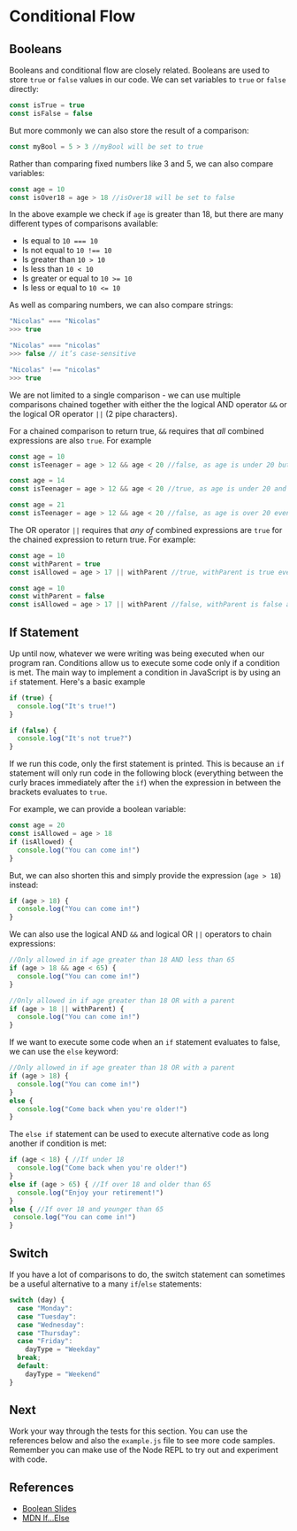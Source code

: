 # Conditional Flow

## Booleans 
Booleans and conditional flow are closely related. Booleans are used to store `true` or `false` values in our code. We can set variables to `true` or `false` directly:

```javascript
const isTrue = true
const isFalse = false
```

But more commonly we can also store the result of a comparison:

```javascript
const myBool = 5 > 3 //myBool will be set to true
```

Rather than comparing fixed numbers like 3 and 5, we can also compare variables:

```javascript
const age = 10
const isOver18 = age > 18 //isOver18 will be set to false
```

In the above example we check if `age` is greater than 18, but there are many different types of comparisons available:

* Is equal to `10 === 10`
* Is not equal to `10 !== 10`
* Is greater than `10 > 10`
* Is less than `10 < 10`
* Is greater or equal to `10 >= 10` 
* Is less or equal to `10 <= 10`

As well as comparing numbers, we can also compare strings:

```javascript
"Nicolas" === "Nicolas"
>>> true
```

```javascript
"Nicolas" === "nicolas"
>>> false // it’s case-sensitive
```

```javascript
"Nicolas" !== "nicolas"
>>> true 
```

We are not limited to a single comparison - we can use multiple comparisons chained together with either the the logical AND operator `&&` or the logical OR operator `||` (2 pipe characters). 

For a chained comparison to return true, `&&` requires that *all* combined expressions are also `true`. For example

```javascript
const age = 10
const isTeenager = age > 12 && age < 20 //false, as age is under 20 but not over 12
```

```javascript
const age = 14
const isTeenager = age > 12 && age < 20 //true, as age is under 20 and over 12
```

```javascript
const age = 21
const isTeenager = age > 12 && age < 20 //false, as age is over 20 even though greater than 12
```

The OR operator `||` requires that *any of* combined expressions are `true` for the chained expression to return true. For example:

```javascript
const age = 10
const withParent = true
const isAllowed = age > 17 || withParent //true, withParent is true even though age>17 is false
```

```javascript
const age = 10
const withParent = false
const isAllowed = age > 17 || withParent //false, withParent is false and age>17 is false
```

## If Statement
Up until now, whatever we were writing was being executed when our program ran. Conditions allow us to execute some code only if a condition is met. The main way to implement a condition in JavaScript is by using an `if` statement. Here's a basic example

```javascript
if (true) {
  console.log("It's true!")
} 

if (false) {
  console.log("It's not true?")
} 
```

If we run this code, only the first statement is printed. This is because an `if` statement will only run code in the following block (everything between the curly braces immediately after the `if`) when the expression in between the brackets evaluates to `true`. 

For example, we can provide a boolean variable:

```javascript
const age = 20
const isAllowed = age > 18
if (isAllowed) {
  console.log("You can come in!")
}
```

But, we can also shorten this and simply provide the expression (`age > 18`) instead:

```javascript
if (age > 18) {
  console.log("You can come in!")
}
```

We can also use the logical AND `&&` and logical OR `||` operators to chain expressions:

```javascript
//Only allowed in if age greater than 18 AND less than 65
if (age > 18 && age < 65) {
  console.log("You can come in!")
}
```

```javascript
//Only allowed in if age greater than 18 OR with a parent
if (age > 18 || withParent) {
  console.log("You can come in!")
}
```

If we want to execute some code when an `if` statement evaluates to false, we can use the `else` keyword:

```javascript
//Only allowed in if age greater than 18 OR with a parent
if (age > 18) {
  console.log("You can come in!")
}
else {
  console.log("Come back when you're older!")
}
```

The `else if` statement can be used to execute alternative code as long another if condition is met:

```javascript
if (age < 18) { //If under 18
  console.log("Come back when you're older!")
}
else if (age > 65) { //If over 18 and older than 65
  console.log("Enjoy your retirement!")
}
else { //If over 18 and younger than 65
 console.log("You can come in!")
}
```

## Switch

If you have a lot of comparisons to do, the switch statement can sometimes be a useful alternative to a many `if`/`else` statements:

```javascript
switch (day) {
  case "Monday":
  case "Tuesday":
  case "Wednesday":
  case "Thursday":
  case "Friday":
    dayType = "Weekday"
  break;
  default:
    dayType = "Weekend"
}
```

## Next
Work your way through the tests for this section. You can use the references below and also
the `example.js` file to see more code samples. Remember you can make use of the Node REPL 
to try out and experiment with code.

## References
* [Boolean Slides](https://docs.google.com/presentation/d/17YZv-apFaaFM0ICtIwZN2moSpKtS4-Mq-heCy6L7kxo/edit#slide=id.gd46f8ee6d4_0_8)
* [MDN If...Else](https://developer.mozilla.org/en-US/docs/Web/JavaScript/Reference/Statements/if...else)